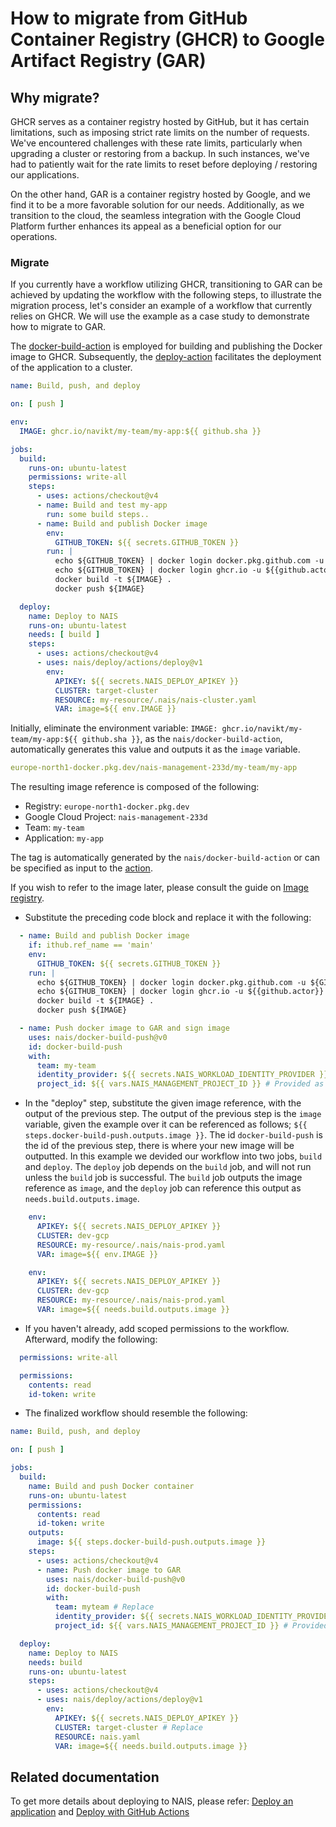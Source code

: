 # How to migrate from GitHub Container Registry (GHCR) to Google Artifact Registry (GAR)
## Why migrate?

GHCR serves as a container registry hosted by GitHub, but it has certain limitations, such as imposing strict rate
limits on the number of requests. We've encountered challenges with these rate limits, particularly when upgrading a
cluster or restoring from a backup. In such instances, we've had to patiently wait for the rate limits to reset before
deploying / restoring our applications.

On the other hand, GAR is a container registry hosted by Google, and we find it to be a more favorable solution for our
needs. Additionally, as we transition to the cloud, the seamless integration with the Google Cloud Platform further
enhances its appeal as a beneficial option for our operations.

### Migrate

If you currently have a workflow utilizing GHCR, transitioning to GAR can be achieved by updating the workflow with the
following steps, to illustrate the migration process, let's consider an example of a workflow that currently relies on
GHCR. We will use the example as a case study to demonstrate how to migrate to GAR.

The [docker-build-action](https://github.com/nais/docker-build-push) is employed for building and publishing the
Docker image to GHCR.
Subsequently, the [deploy-action](https://github.com/nais/deploy/tree/master/actions/deploy) facilitates the
deployment of the application to a cluster.

```yaml
name: Build, push, and deploy

on: [ push ]

env:
  IMAGE: ghcr.io/navikt/my-team/my-app:${{ github.sha }}

jobs:
  build:
    runs-on: ubuntu-latest
    permissions: write-all
    steps:
      - uses: actions/checkout@v4
      - name: Build and test my-app
        run: some build steps..
      - name: Build and publish Docker image
        env:
          GITHUB_TOKEN: ${{ secrets.GITHUB_TOKEN }}
        run: |
          echo ${GITHUB_TOKEN} | docker login docker.pkg.github.com -u ${GITHUB_REPOSITORY} --password-stdin
          echo ${GITHUB_TOKEN} | docker login ghcr.io -u ${{github.actor}} --password-stdin
          docker build -t ${IMAGE} .
          docker push ${IMAGE}

  deploy:
    name: Deploy to NAIS
    runs-on: ubuntu-latest
    needs: [ build ]
    steps:
      - uses: actions/checkout@v4
      - uses: nais/deploy/actions/deploy@v1
        env:
          APIKEY: ${{ secrets.NAIS_DEPLOY_APIKEY }}
          CLUSTER: target-cluster
          RESOURCE: my-resource/.nais/nais-cluster.yaml
          VAR: image=${{ env.IMAGE }}
```

Initially, eliminate the environment variable: `IMAGE: ghcr.io/navikt/my-team/my-app:${{ github.sha }}`, as
the `nais/docker-build-action`, automatically generates this value and outputs it as the `image` variable.

```yaml
europe-north1-docker.pkg.dev/nais-management-233d/my-team/my-app
```

The resulting image reference is composed of the following:

* Registry: `europe-north1-docker.pkg.dev`
* Google Cloud Project: `nais-management-233d`
* Team: `my-team`
* Application: `my-app`

The tag is automatically generated by the `nais/docker-build-action` or can be specified as input to
the [action](https://github.com/nais/docker-build-push).

If you wish to refer to the image later, please consult the guide
on [Image registry](https://doc.nais.io/guides/application/#step-6-push-your-image-to-our-image-registry).

* Substitute the preceding code block and replace it with the following:

```yaml
  - name: Build and publish Docker image
    if: ithub.ref_name == 'main'
    env:
      GITHUB_TOKEN: ${{ secrets.GITHUB_TOKEN }}
    run: |
      echo ${GITHUB_TOKEN} | docker login docker.pkg.github.com -u ${GITHUB_REPOSITORY} --password-stdin
      echo ${GITHUB_TOKEN} | docker login ghcr.io -u ${{github.actor}} --password-stdin
      docker build -t ${IMAGE} .
      docker push ${IMAGE}
```

```yaml
  - name: Push docker image to GAR and sign image
    uses: nais/docker-build-push@v0
    id: docker-build-push
    with:
      team: my-team
      identity_provider: ${{ secrets.NAIS_WORKLOAD_IDENTITY_PROVIDER }} # Provided as Organization Secret
      project_id: ${{ vars.NAIS_MANAGEMENT_PROJECT_ID }} # Provided as Organization Variable
```

* In the "deploy" step, substitute the given image reference, with the output of the previous step. The output of the
  previous step is the `image` variable, given the example over it can be referenced as
  follows; `${{ steps.docker-build-push.outputs.image }}`. The id `docker-build-push` is the id of the previous step,
  there is where your new image will be outputted. In this example we devided our workflow into two jobs, `build`
  and `deploy`. The `deploy` job depends on the `build` job, and will not run unless the `build` job is successful.
  The `build` job outputs the image reference as `image`, and the `deploy` job can reference this output
  as `needs.build.outputs.image`.

```yaml
    env:
      APIKEY: ${{ secrets.NAIS_DEPLOY_APIKEY }}
      CLUSTER: dev-gcp
      RESOURCE: my-resource/.nais/nais-prod.yaml
      VAR: image=${{ env.IMAGE }}
```

```yaml
    env:
      APIKEY: ${{ secrets.NAIS_DEPLOY_APIKEY }}
      CLUSTER: dev-gcp
      RESOURCE: my-resource/.nais/nais-prod.yaml
      VAR: image=${{ needs.build.outputs.image }}
```

* If you haven't already, add scoped permissions to the workflow. Afterward, modify the following:

```yaml
  permissions: write-all
```

```yaml
  permissions:
    contents: read
    id-token: write
```

* The finalized workflow should resemble the following:

```yaml
name: Build, push, and deploy

on: [ push ]

jobs:
  build:
    name: Build and push Docker container
    runs-on: ubuntu-latest
    permissions:
      contents: read
      id-token: write
    outputs:
      image: ${{ steps.docker-build-push.outputs.image }}
    steps:
      - uses: actions/checkout@v4
      - name: Push docker image to GAR
        uses: nais/docker-build-push@v0
        id: docker-build-push
        with:
          team: myteam # Replace
          identity_provider: ${{ secrets.NAIS_WORKLOAD_IDENTITY_PROVIDER }} # Provided as Organization Secret
          project_id: ${{ vars.NAIS_MANAGEMENT_PROJECT_ID }} # Provided as Organization Variable

  deploy:
    name: Deploy to NAIS
    needs: build
    runs-on: ubuntu-latest
    steps:
      - uses: actions/checkout@v4
      - uses: nais/deploy/actions/deploy@v1
        env:
          APIKEY: ${{ secrets.NAIS_DEPLOY_APIKEY }}
          CLUSTER: target-cluster # Replace
          RESOURCE: nais.yaml
          VAR: image=${{ needs.build.outputs.image }}
```

## Related documentation

To get more details about deploying to NAIS, please
refer: [Deploy an application](https://doc.nais.io/guides/application/#deploying-an-application)
and [Deploy with GitHub Actions](https://doc.nais.io/deployment/?h=deploy+to#nais-deploy)
